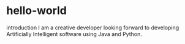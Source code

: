 # hello-world
introduction
I am a creative developer looking forward to developing Artificially Intelligent software using Java and Python.
